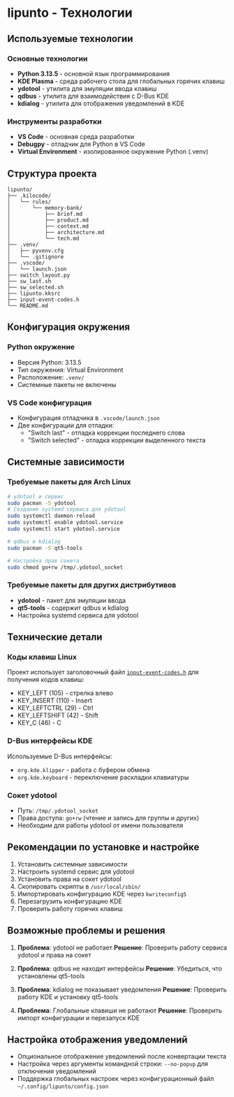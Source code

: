 # lipunto - Технологии

## Используемые технологии

### Основные технологии

- **Python 3.13.5** - основной язык программирования
- **KDE Plasma** - среда рабочего стола для глобальных горячих клавиш
- **ydotool** - утилита для эмуляции ввода клавиш
- **qdbus** - утилита для взаимодействия с D-Bus KDE
- **kdialog** - утилита для отображения уведомлений в KDE

### Инструменты разработки

- **VS Code** - основная среда разработки
- **Debugpy** - отладчик для Python в VS Code
- **Virtual Environment** - изолированное окружение Python (.venv)

## Структура проекта

```
lipunto/
├── .kilocode/
│   └── rules/
│       └── memory-bank/
│           ├── brief.md
│           ├── product.md
│           ├── context.md
│           ├── architecture.md
│           └── tech.md
├── .venv/
│   ├── pyvenv.cfg
│   └── .gitignore
├── .vscode/
│   └── launch.json
├── switch_layout.py
├── sw_last.sh
├── sw_selected.sh
├── lipunto.kksrc
├── input-event-codes.h
└── README.md
```

## Конфигурация окружения

### Python окружение

- Версия Python: 3.13.5
- Тип окружения: Virtual Environment
- Расположение: `.venv/`
- Системные пакеты не включены

### VS Code конфигурация

- Конфигурация отладчика в `.vscode/launch.json`
- Две конфигурации для отладки:
  - "Switch last" - отладка коррекции последнего слова
  - "Switch selected" - отладка коррекции выделенного текста

## Системные зависимости

### Требуемые пакеты для Arch Linux

```bash
# ydotool и сервис
sudo pacman -S ydotool
# Создание systemd сервиса для ydotool
sudo systemctl daemon-reload
sudo systemctl enable ydotool.service
sudo systemctl start ydotool.service

# qdbus и kdialog
sudo pacman -S qt5-tools

# Настройка прав сокета
sudo chmod go+rw /tmp/.ydotool_socket
```

### Требуемые пакеты для других дистрибутивов

- **ydotool** - пакет для эмуляции ввода
- **qt5-tools** - содержит qdbus и kdialog
- Настройка systemd сервиса для ydotool

## Технические детали

### Коды клавиш Linux

Проект использует заголовочный файл [`input-event-codes.h`](input-event-codes.h) для получения кодов клавиш:

- KEY_LEFT (105) - стрелка влево
- KEY_INSERT (110) - Insert
- KEY_LEFTCTRL (29) - Ctrl
- KEY_LEFTSHIFT (42) - Shift
- KEY_C (46) - C

### D-Bus интерфейсы KDE

Используемые D-Bus интерфейсы:

- `org.kde.klipper` - работа с буфером обмена
- `org.kde.keyboard` - переключение раскладки клавиатуры

### Сокет ydotool

- Путь: `/tmp/.ydotool_socket`
- Права доступа: `go+rw` (чтение и запись для группы и других)
- Необходим для работы ydotool от имени пользователя

## Рекомендации по установке и настройке

1. Установить системные зависимости
2. Настроить systemd сервис для ydotool
3. Установить права на сокет ydotool
4. Скопировать скрипты в `/usr/local/sbin/`
5. Импортировать конфигурацию KDE через `kwriteconfig5`
6. Перезагрузить конфигурацию KDE
7. Проверить работу горячих клавиш

## Возможные проблемы и решения

1. **Проблема**: ydotool не работает
   **Решение**: Проверить работу сервиса ydotool и права на сокет

2. **Проблема**: qdbus не находит интерфейсы
   **Решение**: Убедиться, что установлены qt5-tools

3. **Проблема**: kdialog не показывает уведомления
   **Решение**: Проверить работу KDE и установку qt5-tools

4. **Проблема**: Глобальные клавиши не работают
   **Решение**: Проверить импорт конфигурации и перезапуск KDE

## Настройка отображения уведомлений

- Опциональное отображение уведомлений после конвертации текста
- Настройка через аргументы командной строки: `--no-popup` для отключения уведомлений
- Поддержка глобальных настроек через конфигурационный файл `~/.config/lipunto/config.json`
